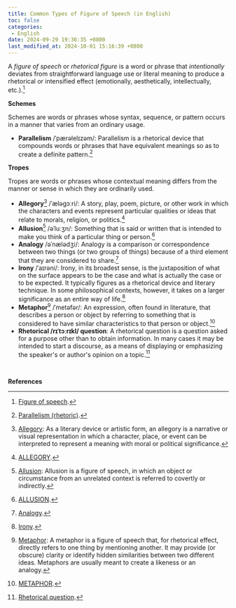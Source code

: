 ```yaml
---
title: Common Types of Figure of Speech (in English)
toc: false
categories:
 - English
date: 2024-09-29 19:36:35 +0800
last_modified_at: 2024-10-01 15:16:39 +0800
---
```


A <i class="term">figure of speech</i> or <i class="term">rhetorical figure</i> is a word or phrase that <i class="emphasize">intentionally</i> deviates from straightforward language use or literal meaning to produce a rhetorical or intensified effect (emotionally, aesthetically, intellectually, etc.).[^1]

**Schemes**

Schemes are words or phrases whose syntax, sequence, or pattern occurs in a manner that varies from an ordinary usage.

- **Parallelism** /ˈpærəlelɪzəm/: Parallelism is a rhetorical device that compounds words or phrases that have equivalent meanings so as to create a definite pattern.[^2]

**Tropes**

Tropes are words or phrases whose contextual meaning differs from the manner or sense in which they are ordinarily used.

- **Allegory**[^3] /ˈæləɡɔːri/: A story, play, poem, picture, or other work in which the characters and events represent particular qualities or ideas that relate to morals, religion, or politics.[^9]
- **Allusion**[^4] /əˈluːʒn/: Something that is said or written that is intended to make you think of a particular thing or person.[^10]
- **Analogy** /əˈnælədʒi/: Analogy is a comparison or correspondence between two things (or two groups of things) because of a third element that they are considered to share.[^5]
- **Irony** /ˈaɪrəni/: Irony, in its broadest sense, is the juxtaposition of what on the surface appears to be the case and what is actually the case or to be expected. It typically figures as a rhetorical device and literary technique. In some philosophical contexts, however, it takes on a larger significance as an entire way of life.[^8]
- **Metaphor**[^7] /ˈmetəfər/: An expression, often found in literature, that describes a person or object by referring to something that is considered to have similar characteristics to that person or object.[^11]
- **Rhetorical /rɪˈtɔːrɪkl/ question**: A rhetorical question is a question asked for a purpose other than to obtain information. In many cases it may be intended to start a discourse, as a means of displaying or emphasizing the speaker's or author's opinion on a topic.[^6]

<br>

**References**

[^1]: [Figure of speech](https://en.wikipedia.org/wiki/Figure_of_speech).
[^2]: [Parallelism (rhetoric)](https://en.wikipedia.org/wiki/Parallelism_(rhetoric)).
[^3]: [Allegory](https://en.wikipedia.org/wiki/Allegory): As a literary device or artistic form, an allegory is a narrative or visual representation in which a character, place, or event can be interpreted to represent a meaning with moral or political significance.
[^4]: [Allusion](https://en.wikipedia.org/wiki/Allusion): Allusion is a figure of speech, in which an object or circumstance from an unrelated context is referred to covertly or indirectly.
[^5]: [Analogy](https://en.wikipedia.org/wiki/Analogy).
[^6]: [Rhetorical question](https://en.wikipedia.org/wiki/Rhetorical_question).
[^7]: [Metaphor](https://en.wikipedia.org/wiki/Metaphor): A metaphor is a figure of speech that, for rhetorical effect, directly refers to one thing by mentioning another. It may provide (or obscure) clarity or identify hidden similarities between two different ideas. Metaphors are usually meant to create a likeness or an analogy.
[^8]: [Irony](https://en.wikipedia.org/wiki/Irony).
[^9]: [ALLEGORY](https://dictionary.cambridge.org/dictionary/english/allegory).
[^10]: [ALLUSION](https://dictionary.cambridge.org/dictionary/english/allusion).
[^11]: [METAPHOR](https://dictionary.cambridge.org/dictionary/english/metaphor).